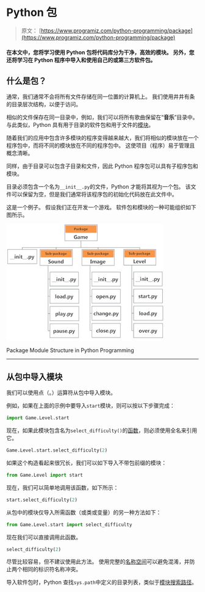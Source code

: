 # Python 包

> 原文： [https://www.programiz.com/python-programming/package](https://www.programiz.com/python-programming/package)

#### 在本文中，您将学习使用 Python 包将代码库分为干净，高效的模块。 另外，您还将学习在 Python 程序中导入和使用自己的或第三方软件包。

## 什么是包？

通常，我们通常不会将所有文件存储在同一位置的计算机上。 我们使用井井有条的目录层次结构，以便于访问。

相似的文件保存在同一目录中，例如，我们可以将所有歌曲保留在“**音乐**”目录中。 与此类似，Python 具有用于目录的软件包和用于文件的[模块](/python-programming/modules)。

随着我们的应用中包含许多模块的程序变得越来越大，我们将相似的模块放在一个程序包中，而将不同的模块放在不同的程序包中。 这使项目（程序）易于管理且概念清晰。

同样，由于目录可以包含子目录和文件，因此 Python 程序包可以具有子程序包和模块。

目录必须包含一个名为`__init__.py`的文件，Python 才能将其视为一个包。 该文件可以保留为空，但是我们通常将该程序包的初始化代码放在此文件中。

这是一个例子。 假设我们正在开发一个游戏。 软件包和模块的一种可能组织如下图所示。

![Package Module Structure in Python Programming](img/642658db561640ab35eca32f7022300e.png "Package Module Structure")

Package Module Structure in Python Programming



* * *

## 从包中导入模块

我们可以使用点（。）运算符从包中导入模块。

例如，如果在上面的示例中要导入`start`模块，则可以按以下步骤完成：

```py
import Game.Level.start
```

现在，如果此模块包含名为`select_difficulty()`的[函数](/python-programming/function)，则必须使用全名来引用它。

```py
Game.Level.start.select_difficulty(2)
```

如果这个构造看起来很冗长，我们可以如下导入不带包前缀的模块：

```py
from Game.Level import start
```

现在，我们可以简单地调用该函数，如下所示：

```py
start.select_difficulty(2)
```

从包中的模块仅导入所需函数（或类或变量）的另一种方法如下：

```py
from Game.Level.start import select_difficulty
```

现在我们可以直接调用此函数。

```py
select_difficulty(2)
```

尽管比较容易，但不建议使用此方法。 使用完整的[名称空间](/python-programming/namespace)可以避免混淆，并防止两个相同的标识符名称冲突。

导入软件包时，Python 查找`sys.path`中定义的目录列表，类似于[模块搜索路径](/python-programming/modules#search)。